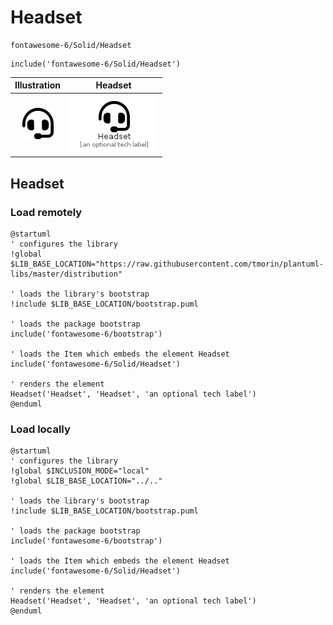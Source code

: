# Headset


```text
fontawesome-6/Solid/Headset
```

```text
include('fontawesome-6/Solid/Headset')
```



| Illustration | Headset |
| :---: | :---: |
| ![illustration for Illustration](../../fontawesome-6/Solid/Headset.png) | ![illustration for Headset](../../fontawesome-6/Solid/Headset.Local.png) |




## Headset

### Load remotely
```plantuml
@startuml
' configures the library
!global $LIB_BASE_LOCATION="https://raw.githubusercontent.com/tmorin/plantuml-libs/master/distribution"

' loads the library's bootstrap
!include $LIB_BASE_LOCATION/bootstrap.puml

' loads the package bootstrap
include('fontawesome-6/bootstrap')

' loads the Item which embeds the element Headset
include('fontawesome-6/Solid/Headset')

' renders the element
Headset('Headset', 'Headset', 'an optional tech label')
@enduml
```

### Load locally
```plantuml
@startuml
' configures the library
!global $INCLUSION_MODE="local"
!global $LIB_BASE_LOCATION="../.."

' loads the library's bootstrap
!include $LIB_BASE_LOCATION/bootstrap.puml

' loads the package bootstrap
include('fontawesome-6/bootstrap')

' loads the Item which embeds the element Headset
include('fontawesome-6/Solid/Headset')

' renders the element
Headset('Headset', 'Headset', 'an optional tech label')
@enduml
```


